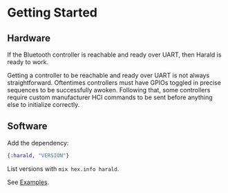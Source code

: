 # Getting Started

## Hardware

If the Bluetooth controller is reachable and ready over UART, then Harald is ready to work.

Getting a controller to be reachable and ready over UART is not always straightforward.
Oftentimes controllers must have GPIOs toggled in precise sequences to be successfully awoken.
Following that, some controllers require custom manufacturer HCI commands to be sent before
anything else to initialize correctly.

## Software

Add the dependency:

```elixir
{:harald, "VERSION"}
```

List versions with `mix hex.info harald`.

See [Examples](examples.md).

